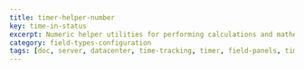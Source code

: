 ```yaml
---
title: timer-helper-number
key: time-in-status
excerpt: Numeric helper utilities for performing calculations and mathematical operations with timer field values and time data.
category: field-types-configuration
tags: [doc, server, datacenter, time-tracking, timer, field-panels, time-in-status, field-configuration]
---
```

